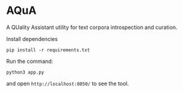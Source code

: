 # AQuA
A QUality Assistant utility for text corpora introspection and curation.

Install dependencies
```
pip install -r requirements.txt
```

Run the command:
```
python3 app.py
```
and open `http://localhost:8050/` to see the tool.
